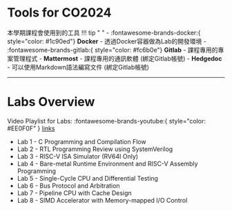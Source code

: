 # Tools for CO2024

本學期課程會使用到的工具
!!! tip " "
    - :fontawesome-brands-docker:{ style="color: #1c90ed"} **Docker** - 透過Docker容器做為Lab的開發環境
    - :fontawesome-brands-gitlab:{ style="color: #fc6b0e"} **Gitlab** - 課程專用的專案管理程式
    - **Mattermost** - 課程專用的通訊軟體 (綁定Gitlab帳號)
    - **Hedgedoc** - 可以使用Markdown語法編寫文件 (綁定Gitlab帳號)

---

# Labs Overview

Video Playlist for Labs: :fontawesome-brands-youtube:{ style="color: #EE0F0F" }  [links]()

- Lab 1 - C Programming and Compilation Flow
- Lab 2 - RTL Programming Review using SystemVerilog
- Lab 3 - RISC-V ISA Simulator (RV64I Only)
- Lab 4 - Bare-metal Runtime Environment and RISC-V Assembly Programming
- Lab 5 - Single-Cycle CPU and Differential Testing
- Lab 6 - Bus Protocol and Arbitration
- Lab 7 - Pipeline CPU with Cache Design
- Lab 8 - SIMD Accelerator with Memory-mapped I/O Control

